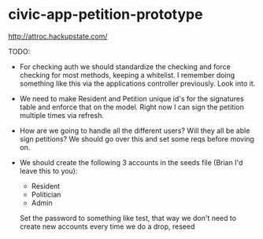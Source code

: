 civic-app-petition-prototype
============================

http://attroc.hackupstate.com/

TODO:
- For checking auth we should standardize the checking and force checking for 
  most methods, keeping a whitelist. I remember doing something like this
  via the applications controller previously. Look into it.

- We need to make Resident and Petition unique id's for the signatures table and 
  enforce that on the model. Right now I can sign the petition multiple times via refresh.

- How are we going to handle all the different users? Will they all be able sign 
  petitions? We should go over this and set some reqs before moving on.

- We should create the following 3 accounts in the seeds file (Brian I'd leave 
  this to you):
  * Resident
  * Politician
  * Admin
  
  Set the password to something like test, that way we don't need to create new 
  accounts every time we do a drop, reseed
